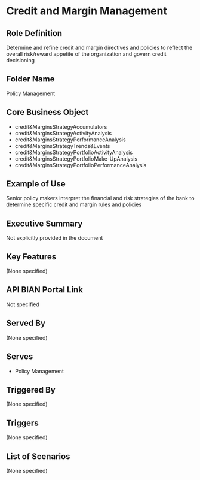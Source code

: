 # Credit and Margin Management

## Role Definition
Determine and refine credit and margin directives and policies to reflect the overall risk/reward appetite of the organization and govern credit decisioning

## Folder Name
Policy Management

## Core Business Object
- credit&MarginsStrategyAccumulators
- credit&MarginsStrategyActivityAnalysis
- credit&MarginsStrategyPerformanceAnalysis
- credit&MarginsStrategyTrends&Events
- credit&MarginsStrategyPortfolioActivityAnalysis
- credit&MarginsStrategyPortfolioMake-UpAnalysis
- credit&MarginsStrategyPortfolioPerformanceAnalysis

## Example of Use
Senior policy makers interpret the financial and risk strategies of the bank to determine specific credit and margin rules and policies

## Executive Summary
Not explicitly provided in the document

## Key Features
(None specified)

## API BIAN Portal Link
Not specified

## Served By
(None specified)

## Serves
- Policy Management

## Triggered By
(None specified)

## Triggers
(None specified)

## List of Scenarios
(None specified)